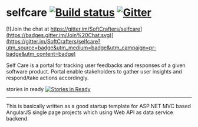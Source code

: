 # selfcare [![Build status](https://ci.appveyor.com/api/projects/status/wnai7fj3am73hil7?svg=true)](https://ci.appveyor.com/project/Lilanga/selfcare) [![Gitter](https://badges.gitter.im/Join%20Chat.svg)](https://gitter.im/SoftCrafters/selfcare?utm_source=badge&utm_medium=badge&utm_campaign=pr-badge)

[![Join the chat at https://gitter.im/SoftCrafters/selfcare](https://badges.gitter.im/Join%20Chat.svg)](https://gitter.im/SoftCrafters/selfcare?utm_source=badge&utm_medium=badge&utm_campaign=pr-badge&utm_content=badge)

Self Care is a portal for tracking user feedbacks and responses of a given software product. Portal enable stakeholders to gather user insights and respond/take actions accordingly. 

stories in ready [![Stories in Ready](https://badge.waffle.io/SoftCrafters/selfcare.png?label=ready&title=Ready)](http://waffle.io/SoftCrafters/selfcare)

***

This is basically written as a good startup template for ASP.NET MVC based AngularJS single page projects which using Web API as data service backend.
